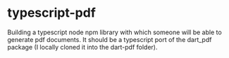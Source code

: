# typescript-pdf

Building a typescript node npm library with which someone will be able to generate pdf documents. It should be a typescript port of the dart_pdf package (I locally cloned it into the dart-pdf folder).